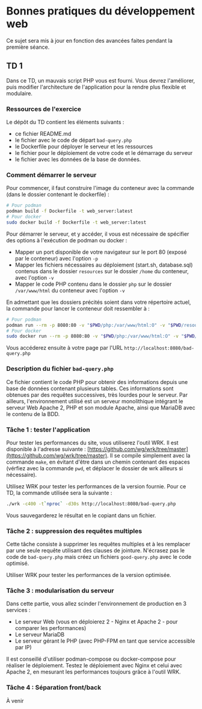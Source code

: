 # Bonnes pratiques du développement web

Ce sujet sera mis à jour en fonction des avancées faites pendant la première séance.

## TD 1

Dans ce TD, un mauvais script PHP vous est fourni. Vous devrez l'améliorer, puis modifier l'architecture de l'application pour la rendre plus flexible et modulaire.

### Ressources de l'exercice

Le dépôt du TD contient les éléments suivants :

- ce fichier README.md
- le fichier avec le code de départ `bad-query.php`
- le Dockerfile pour déployer le serveur et les ressources
- le fichier pour le déploiement de votre code et le démarrage du serveur
- le fichier avec les données de la base de données.

### Comment démarrer le serveur

Pour commencer, il faut construire l'image du conteneur avec la commande (dans le dossier contenant le dockerfile) :

```bash
# Pour podman
podman build -f Dockerfile -t web_server:latest
# Pour docker
sudo docker build -f Dockerfile -t web_server:latest
```

Pour démarrer le serveur, et y accéder, il vous est nécessaire de spécifier des options à l'exécution de podman ou docker :

- Mapper un port disponible de votre navigateur sur le port 80 (exposé par le conteneur) avec l'option `-p`
- Mapper les fichiers nécessaires au déploiement (start.sh, database.sql) contenus dans le dossier `resources` sur le dossier `/home` du conteneur, avec l'option `-v`
- Mapper le code PHP contenu dans le dossier `php` sur le dossier `/var/www/html` du conteneur avec l'option `-v`

En admettant que les dossiers précités soient dans votre répertoire actuel, la commande pour lancer le conteneur doit ressembler à :

```bash
# Pour podman
podman run --rm -p 8080:80 -v "$PWD/php:/var/www/html:O" -v "$PWD/resources:/home:O" web_server:latest
# Pour docker
sudo docker run --rm -p 8080:80 -v "$PWD/php:/var/www/html:O" -v "$PWD/resources:/home:O" web_server:latest
```

Vous accéderez ensuite à votre page par l'URL `http://localhost:8080/bad-query.php`

### Description du fichier `bad-query.php`

Ce fichier contient le code PHP pour obtenir des informations depuis une base de données contenant plusieurs tables. Ces informations sont obtenues par des requêtes successives, très lourdes pour le serveur. Par ailleurs, l'environnement utilisé est un serveur monolithique intégrant le serveur Web Apache 2, PHP et son module Apache, ainsi que MariaDB avec le contenu de la BDD.

### Tâche 1 : tester l'application

Pour tester les performances du site, vous utiliserez l'outil WRK. Il est disponible à l'adresse suivante : [https://github.com/wg/wrk/tree/master](https://github.com/wg/wrk/tree/master). Il se compile simplement avec la commande `make`, en évitant d'être dans un chemin contenant des espaces (vérfiez avec la commande `pwd`, et déplacer le dossier de wrk ailleurs si nécessaire).

Utilisez WRK pour tester les performances de la version fournie. Pour ce TD, la commande utilisée sera la suivante :

```bash
./wrk -c400 -t`nproc` -d30s http://localhost:8080/bad-query.php
```

Vous sauvegarderez le résultat en le copiant dans un fichier.

### Tâche 2 : suppression des requêtes multiples

Cette tâche consiste à supprimer les requêtes multiples et à les remplacer par une seule requête utilisant des clauses de jointure. N'écrasez pas le code de `bad-query.php` mais créez un fichiers `good-query.php` avec le code optimisé.

Utiliser WRK pour tester les performances de la version optimisée.

### Tâche 3 : modularisation du serveur

Dans cette partie, vous allez scinder l'environnement de production en 3 services :

- Le serveur Web (vous en déploierez 2 - Nginx et Apache 2 - pour comparer les performances)
- Le serveur MariaDB
- Le serveur gérant le PHP (avec PHP-FPM en tant que service accessible par IP)

Il est conseillé d'utiliser podman-compose ou docker-compose pour réaliser le déploiement. Testez le déploiement avec Nginx et celui avec Apache 2, en mesurant les performances toujours grâce à l'outil WRK.

### Tâche 4 : Séparation front/back

À venir